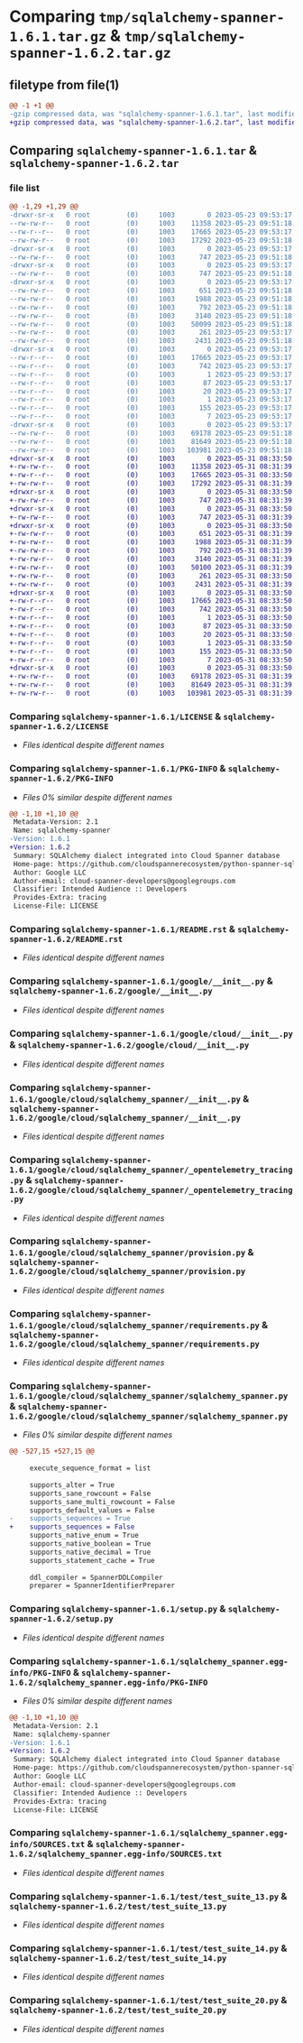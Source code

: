 # Comparing `tmp/sqlalchemy-spanner-1.6.1.tar.gz` & `tmp/sqlalchemy-spanner-1.6.2.tar.gz`

## filetype from file(1)

```diff
@@ -1 +1 @@
-gzip compressed data, was "sqlalchemy-spanner-1.6.1.tar", last modified: Tue May 23 09:53:17 2023, max compression
+gzip compressed data, was "sqlalchemy-spanner-1.6.2.tar", last modified: Wed May 31 08:33:50 2023, max compression
```

## Comparing `sqlalchemy-spanner-1.6.1.tar` & `sqlalchemy-spanner-1.6.2.tar`

### file list

```diff
@@ -1,29 +1,29 @@
-drwxr-sr-x   0 root         (0)     1003        0 2023-05-23 09:53:17.154111 sqlalchemy-spanner-1.6.1/
--rw-rw-r--   0 root         (0)     1003    11358 2023-05-23 09:51:18.000000 sqlalchemy-spanner-1.6.1/LICENSE
--rw-r--r--   0 root         (0)     1003    17665 2023-05-23 09:53:17.154111 sqlalchemy-spanner-1.6.1/PKG-INFO
--rw-rw-r--   0 root         (0)     1003    17292 2023-05-23 09:51:18.000000 sqlalchemy-spanner-1.6.1/README.rst
-drwxr-sr-x   0 root         (0)     1003        0 2023-05-23 09:53:17.150111 sqlalchemy-spanner-1.6.1/google/
--rw-rw-r--   0 root         (0)     1003      747 2023-05-23 09:51:18.000000 sqlalchemy-spanner-1.6.1/google/__init__.py
-drwxr-sr-x   0 root         (0)     1003        0 2023-05-23 09:53:17.150111 sqlalchemy-spanner-1.6.1/google/cloud/
--rw-rw-r--   0 root         (0)     1003      747 2023-05-23 09:51:18.000000 sqlalchemy-spanner-1.6.1/google/cloud/__init__.py
-drwxr-sr-x   0 root         (0)     1003        0 2023-05-23 09:53:17.150111 sqlalchemy-spanner-1.6.1/google/cloud/sqlalchemy_spanner/
--rw-rw-r--   0 root         (0)     1003      651 2023-05-23 09:51:18.000000 sqlalchemy-spanner-1.6.1/google/cloud/sqlalchemy_spanner/__init__.py
--rw-rw-r--   0 root         (0)     1003     1988 2023-05-23 09:51:18.000000 sqlalchemy-spanner-1.6.1/google/cloud/sqlalchemy_spanner/_opentelemetry_tracing.py
--rw-rw-r--   0 root         (0)     1003      792 2023-05-23 09:51:18.000000 sqlalchemy-spanner-1.6.1/google/cloud/sqlalchemy_spanner/provision.py
--rw-rw-r--   0 root         (0)     1003     3140 2023-05-23 09:51:18.000000 sqlalchemy-spanner-1.6.1/google/cloud/sqlalchemy_spanner/requirements.py
--rw-rw-r--   0 root         (0)     1003    50099 2023-05-23 09:51:18.000000 sqlalchemy-spanner-1.6.1/google/cloud/sqlalchemy_spanner/sqlalchemy_spanner.py
--rw-rw-r--   0 root         (0)     1003      261 2023-05-23 09:53:17.154111 sqlalchemy-spanner-1.6.1/setup.cfg
--rw-rw-r--   0 root         (0)     1003     2431 2023-05-23 09:51:18.000000 sqlalchemy-spanner-1.6.1/setup.py
-drwxr-sr-x   0 root         (0)     1003        0 2023-05-23 09:53:17.154111 sqlalchemy-spanner-1.6.1/sqlalchemy_spanner.egg-info/
--rw-r--r--   0 root         (0)     1003    17665 2023-05-23 09:53:17.000000 sqlalchemy-spanner-1.6.1/sqlalchemy_spanner.egg-info/PKG-INFO
--rw-r--r--   0 root         (0)     1003      742 2023-05-23 09:53:17.000000 sqlalchemy-spanner-1.6.1/sqlalchemy_spanner.egg-info/SOURCES.txt
--rw-r--r--   0 root         (0)     1003        1 2023-05-23 09:53:17.000000 sqlalchemy-spanner-1.6.1/sqlalchemy_spanner.egg-info/dependency_links.txt
--rw-r--r--   0 root         (0)     1003       87 2023-05-23 09:53:17.000000 sqlalchemy-spanner-1.6.1/sqlalchemy_spanner.egg-info/entry_points.txt
--rw-r--r--   0 root         (0)     1003       20 2023-05-23 09:53:17.000000 sqlalchemy-spanner-1.6.1/sqlalchemy_spanner.egg-info/namespace_packages.txt
--rw-r--r--   0 root         (0)     1003        1 2023-05-23 09:53:17.000000 sqlalchemy-spanner-1.6.1/sqlalchemy_spanner.egg-info/not-zip-safe
--rw-r--r--   0 root         (0)     1003      155 2023-05-23 09:53:17.000000 sqlalchemy-spanner-1.6.1/sqlalchemy_spanner.egg-info/requires.txt
--rw-r--r--   0 root         (0)     1003        7 2023-05-23 09:53:17.000000 sqlalchemy-spanner-1.6.1/sqlalchemy_spanner.egg-info/top_level.txt
-drwxr-sr-x   0 root         (0)     1003        0 2023-05-23 09:53:17.154111 sqlalchemy-spanner-1.6.1/test/
--rw-rw-r--   0 root         (0)     1003    69178 2023-05-23 09:51:18.000000 sqlalchemy-spanner-1.6.1/test/test_suite_13.py
--rw-rw-r--   0 root         (0)     1003    81649 2023-05-23 09:51:18.000000 sqlalchemy-spanner-1.6.1/test/test_suite_14.py
--rw-rw-r--   0 root         (0)     1003   103981 2023-05-23 09:51:18.000000 sqlalchemy-spanner-1.6.1/test/test_suite_20.py
+drwxr-sr-x   0 root         (0)     1003        0 2023-05-31 08:33:50.495595 sqlalchemy-spanner-1.6.2/
+-rw-rw-r--   0 root         (0)     1003    11358 2023-05-31 08:31:39.000000 sqlalchemy-spanner-1.6.2/LICENSE
+-rw-r--r--   0 root         (0)     1003    17665 2023-05-31 08:33:50.495595 sqlalchemy-spanner-1.6.2/PKG-INFO
+-rw-rw-r--   0 root         (0)     1003    17292 2023-05-31 08:31:39.000000 sqlalchemy-spanner-1.6.2/README.rst
+drwxr-sr-x   0 root         (0)     1003        0 2023-05-31 08:33:50.487592 sqlalchemy-spanner-1.6.2/google/
+-rw-rw-r--   0 root         (0)     1003      747 2023-05-31 08:31:39.000000 sqlalchemy-spanner-1.6.2/google/__init__.py
+drwxr-sr-x   0 root         (0)     1003        0 2023-05-31 08:33:50.487592 sqlalchemy-spanner-1.6.2/google/cloud/
+-rw-rw-r--   0 root         (0)     1003      747 2023-05-31 08:31:39.000000 sqlalchemy-spanner-1.6.2/google/cloud/__init__.py
+drwxr-sr-x   0 root         (0)     1003        0 2023-05-31 08:33:50.491593 sqlalchemy-spanner-1.6.2/google/cloud/sqlalchemy_spanner/
+-rw-rw-r--   0 root         (0)     1003      651 2023-05-31 08:31:39.000000 sqlalchemy-spanner-1.6.2/google/cloud/sqlalchemy_spanner/__init__.py
+-rw-rw-r--   0 root         (0)     1003     1988 2023-05-31 08:31:39.000000 sqlalchemy-spanner-1.6.2/google/cloud/sqlalchemy_spanner/_opentelemetry_tracing.py
+-rw-rw-r--   0 root         (0)     1003      792 2023-05-31 08:31:39.000000 sqlalchemy-spanner-1.6.2/google/cloud/sqlalchemy_spanner/provision.py
+-rw-rw-r--   0 root         (0)     1003     3140 2023-05-31 08:31:39.000000 sqlalchemy-spanner-1.6.2/google/cloud/sqlalchemy_spanner/requirements.py
+-rw-rw-r--   0 root         (0)     1003    50100 2023-05-31 08:31:39.000000 sqlalchemy-spanner-1.6.2/google/cloud/sqlalchemy_spanner/sqlalchemy_spanner.py
+-rw-rw-r--   0 root         (0)     1003      261 2023-05-31 08:33:50.495595 sqlalchemy-spanner-1.6.2/setup.cfg
+-rw-rw-r--   0 root         (0)     1003     2431 2023-05-31 08:31:39.000000 sqlalchemy-spanner-1.6.2/setup.py
+drwxr-sr-x   0 root         (0)     1003        0 2023-05-31 08:33:50.491593 sqlalchemy-spanner-1.6.2/sqlalchemy_spanner.egg-info/
+-rw-r--r--   0 root         (0)     1003    17665 2023-05-31 08:33:50.000000 sqlalchemy-spanner-1.6.2/sqlalchemy_spanner.egg-info/PKG-INFO
+-rw-r--r--   0 root         (0)     1003      742 2023-05-31 08:33:50.000000 sqlalchemy-spanner-1.6.2/sqlalchemy_spanner.egg-info/SOURCES.txt
+-rw-r--r--   0 root         (0)     1003        1 2023-05-31 08:33:50.000000 sqlalchemy-spanner-1.6.2/sqlalchemy_spanner.egg-info/dependency_links.txt
+-rw-r--r--   0 root         (0)     1003       87 2023-05-31 08:33:50.000000 sqlalchemy-spanner-1.6.2/sqlalchemy_spanner.egg-info/entry_points.txt
+-rw-r--r--   0 root         (0)     1003       20 2023-05-31 08:33:50.000000 sqlalchemy-spanner-1.6.2/sqlalchemy_spanner.egg-info/namespace_packages.txt
+-rw-r--r--   0 root         (0)     1003        1 2023-05-31 08:33:50.000000 sqlalchemy-spanner-1.6.2/sqlalchemy_spanner.egg-info/not-zip-safe
+-rw-r--r--   0 root         (0)     1003      155 2023-05-31 08:33:50.000000 sqlalchemy-spanner-1.6.2/sqlalchemy_spanner.egg-info/requires.txt
+-rw-r--r--   0 root         (0)     1003        7 2023-05-31 08:33:50.000000 sqlalchemy-spanner-1.6.2/sqlalchemy_spanner.egg-info/top_level.txt
+drwxr-sr-x   0 root         (0)     1003        0 2023-05-31 08:33:50.495595 sqlalchemy-spanner-1.6.2/test/
+-rw-rw-r--   0 root         (0)     1003    69178 2023-05-31 08:31:39.000000 sqlalchemy-spanner-1.6.2/test/test_suite_13.py
+-rw-rw-r--   0 root         (0)     1003    81649 2023-05-31 08:31:39.000000 sqlalchemy-spanner-1.6.2/test/test_suite_14.py
+-rw-rw-r--   0 root         (0)     1003   103981 2023-05-31 08:31:39.000000 sqlalchemy-spanner-1.6.2/test/test_suite_20.py
```

### Comparing `sqlalchemy-spanner-1.6.1/LICENSE` & `sqlalchemy-spanner-1.6.2/LICENSE`

 * *Files identical despite different names*

### Comparing `sqlalchemy-spanner-1.6.1/PKG-INFO` & `sqlalchemy-spanner-1.6.2/PKG-INFO`

 * *Files 0% similar despite different names*

```diff
@@ -1,10 +1,10 @@
 Metadata-Version: 2.1
 Name: sqlalchemy-spanner
-Version: 1.6.1
+Version: 1.6.2
 Summary: SQLAlchemy dialect integrated into Cloud Spanner database
 Home-page: https://github.com/cloudspannerecosystem/python-spanner-sqlalchemy
 Author: Google LLC
 Author-email: cloud-spanner-developers@googlegroups.com
 Classifier: Intended Audience :: Developers
 Provides-Extra: tracing
 License-File: LICENSE
```

### Comparing `sqlalchemy-spanner-1.6.1/README.rst` & `sqlalchemy-spanner-1.6.2/README.rst`

 * *Files identical despite different names*

### Comparing `sqlalchemy-spanner-1.6.1/google/__init__.py` & `sqlalchemy-spanner-1.6.2/google/__init__.py`

 * *Files identical despite different names*

### Comparing `sqlalchemy-spanner-1.6.1/google/cloud/__init__.py` & `sqlalchemy-spanner-1.6.2/google/cloud/__init__.py`

 * *Files identical despite different names*

### Comparing `sqlalchemy-spanner-1.6.1/google/cloud/sqlalchemy_spanner/__init__.py` & `sqlalchemy-spanner-1.6.2/google/cloud/sqlalchemy_spanner/__init__.py`

 * *Files identical despite different names*

### Comparing `sqlalchemy-spanner-1.6.1/google/cloud/sqlalchemy_spanner/_opentelemetry_tracing.py` & `sqlalchemy-spanner-1.6.2/google/cloud/sqlalchemy_spanner/_opentelemetry_tracing.py`

 * *Files identical despite different names*

### Comparing `sqlalchemy-spanner-1.6.1/google/cloud/sqlalchemy_spanner/provision.py` & `sqlalchemy-spanner-1.6.2/google/cloud/sqlalchemy_spanner/provision.py`

 * *Files identical despite different names*

### Comparing `sqlalchemy-spanner-1.6.1/google/cloud/sqlalchemy_spanner/requirements.py` & `sqlalchemy-spanner-1.6.2/google/cloud/sqlalchemy_spanner/requirements.py`

 * *Files identical despite different names*

### Comparing `sqlalchemy-spanner-1.6.1/google/cloud/sqlalchemy_spanner/sqlalchemy_spanner.py` & `sqlalchemy-spanner-1.6.2/google/cloud/sqlalchemy_spanner/sqlalchemy_spanner.py`

 * *Files 0% similar despite different names*

```diff
@@ -527,15 +527,15 @@
 
     execute_sequence_format = list
 
     supports_alter = True
     supports_sane_rowcount = False
     supports_sane_multi_rowcount = False
     supports_default_values = False
-    supports_sequences = True
+    supports_sequences = False
     supports_native_enum = True
     supports_native_boolean = True
     supports_native_decimal = True
     supports_statement_cache = True
 
     ddl_compiler = SpannerDDLCompiler
     preparer = SpannerIdentifierPreparer
```

### Comparing `sqlalchemy-spanner-1.6.1/setup.py` & `sqlalchemy-spanner-1.6.2/setup.py`

 * *Files identical despite different names*

### Comparing `sqlalchemy-spanner-1.6.1/sqlalchemy_spanner.egg-info/PKG-INFO` & `sqlalchemy-spanner-1.6.2/sqlalchemy_spanner.egg-info/PKG-INFO`

 * *Files 0% similar despite different names*

```diff
@@ -1,10 +1,10 @@
 Metadata-Version: 2.1
 Name: sqlalchemy-spanner
-Version: 1.6.1
+Version: 1.6.2
 Summary: SQLAlchemy dialect integrated into Cloud Spanner database
 Home-page: https://github.com/cloudspannerecosystem/python-spanner-sqlalchemy
 Author: Google LLC
 Author-email: cloud-spanner-developers@googlegroups.com
 Classifier: Intended Audience :: Developers
 Provides-Extra: tracing
 License-File: LICENSE
```

### Comparing `sqlalchemy-spanner-1.6.1/sqlalchemy_spanner.egg-info/SOURCES.txt` & `sqlalchemy-spanner-1.6.2/sqlalchemy_spanner.egg-info/SOURCES.txt`

 * *Files identical despite different names*

### Comparing `sqlalchemy-spanner-1.6.1/test/test_suite_13.py` & `sqlalchemy-spanner-1.6.2/test/test_suite_13.py`

 * *Files identical despite different names*

### Comparing `sqlalchemy-spanner-1.6.1/test/test_suite_14.py` & `sqlalchemy-spanner-1.6.2/test/test_suite_14.py`

 * *Files identical despite different names*

### Comparing `sqlalchemy-spanner-1.6.1/test/test_suite_20.py` & `sqlalchemy-spanner-1.6.2/test/test_suite_20.py`

 * *Files identical despite different names*


